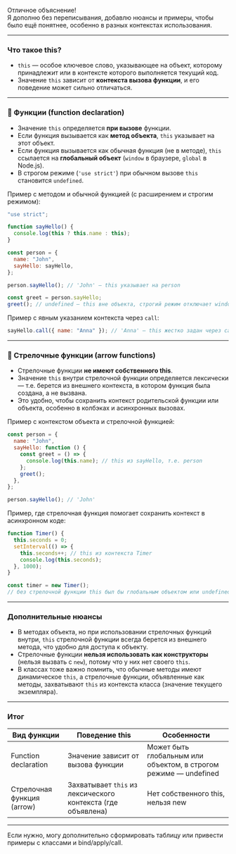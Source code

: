 Отличное объяснение!  
Я дополню без переписывания, добавлю нюансы и примеры, чтобы было ещё понятнее, особенно в разных контекстах использования.

---

### Что такое this?

- `this` — особое ключевое слово, указывающее на объект, которому принадлежит или в контексте которого выполняется текущий код.
- Значение `this` зависит от **контекста вызова функции**, и его поведение может сильно отличаться.

---

### 🔹 Функции (function declaration)

- Значение `this` определяется **при вызове** функции.
- Если функция вызывается как **метод объекта**, `this` указывает на этот объект.
- Если функция вызывается как обычная функция (не в методе), `this` ссылается на **глобальный объект** (`window` в браузере, `global` в Node.js).
- В строгом режиме (`'use strict'`) при обычном вызове `this` становится `undefined`.

Пример с методом и обычной функцией (с расширением и строгим режимом):

```js
"use strict";

function sayHello() {
  console.log(this ? this.name : this);
}

const person = {
  name: "John",
  sayHello: sayHello,
};

person.sayHello(); // 'John' — this указывает на person

const greet = person.sayHello;
greet(); // undefined — this вне объекта, строгий режим отключает window
```

Пример с явным указанием контекста через `call`:

```js
sayHello.call({ name: "Anna" }); // 'Anna' — this жестко задан через call
```

---

### 🔹 Стрелочные функции (arrow functions)

- Стрелочные функции **не имеют собственного this**.
- Значение `this` внутри стрелочной функции определяется лексически — т.е. берется из внешнего контекста, в котором функция была создана, а не вызвана.
- Это удобно, чтобы сохранить контекст родительской функции или объекта, особенно в колбэках и асинхронных вызовах.

Пример с контекстом объекта и стрелочной функцией:

```js
const person = {
  name: "John",
  sayHello: function () {
    const greet = () => {
      console.log(this.name); // this из sayHello, т.е. person
    };
    greet();
  },
};

person.sayHello(); // 'John'
```

Пример, где стрелочная функция помогает сохранить контекст в асинхронном коде:

```js
function Timer() {
  this.seconds = 0;
  setInterval(() => {
    this.seconds++; // this из контекста Timer
    console.log(this.seconds);
  }, 1000);
}

const timer = new Timer();
// без стрелочной функции this был бы глобальным объектом или undefined
```

---

### Дополнительные нюансы

- В методах объекта, но при использовании стрелочных функций внутри, `this` стрелочной функции всегда берется из внешнего метода, что удобно для доступа к объекту.
- Стрелочные функции **нельзя использовать как конструкторы** (нельзя вызвать с `new`), потому что у них нет своего `this`.
- В классах тоже важно помнить, что обычные методы имеют динамическое `this`, а стрелочные функции, объявленные как методы, захватывают `this` из контекста класса (значение текущего экземпляра).

---

### Итог

| Вид функции                | Поведение this                                               | Особенности                                                      |
| -------------------------- | ------------------------------------------------------------ | ---------------------------------------------------------------- |
| Function declaration       | Значение зависит от вызова функции                           | Может быть глобальным или объектом, в строгом режиме — undefined |
| Стрелочная функция (arrow) | Захватывает `this` из лексического контекста (где объявлена) | Нет собственного this, нельзя new                                |

---

Если нужно, могу дополнительно сформировать таблицу или привести примеры с классами и bind/apply/call.
